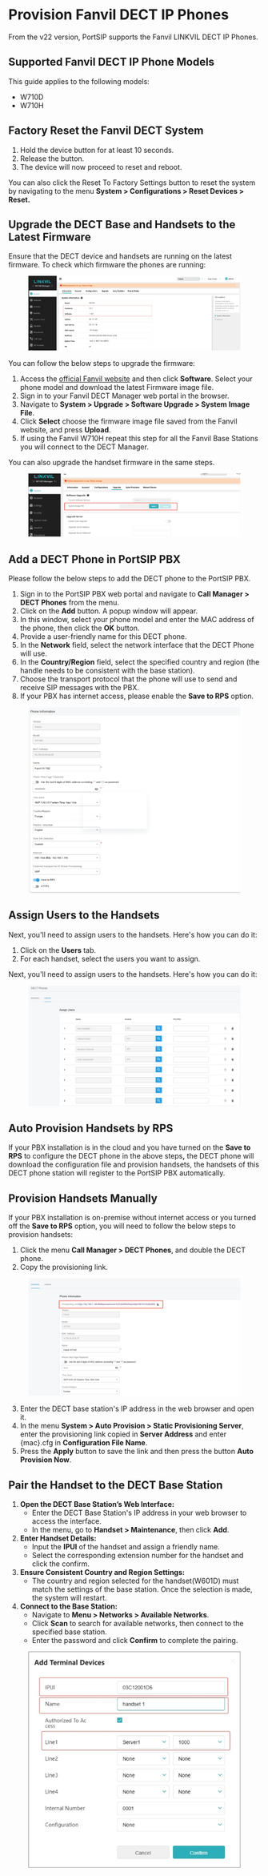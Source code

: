 # Provision Fanvil DECT IP Phones

From the v22 version, PortSIP supports the Fanvil LINKVIL DECT IP Phones.

## Supported Fanvil DECT IP Phone Models

This guide applies to the following models:

* W710D
* W710H

## Factory Reset the Fanvil DECT System <a href="#h.7dibl1nchwtg" id="h.7dibl1nchwtg"></a>

1. Hold the device button for at least 10 seconds.
2. Release the button.
3. The device will now proceed to reset and reboot.

You can also click the Reset To Factory Settings button to reset the system by navigating to the menu **System > Configurations > Reset Devices > Reset.**

## Upgrade the DECT Base and Handsets to the Latest Firmware <a href="#h.i1ns9ummsm0r" id="h.i1ns9ummsm0r"></a>

Ensure that the DECT device and handsets are running on the latest firmware. To check which firmware the phones are running:

<figure><img src="../../../.gitbook/assets/fanvil-dectp-1.png" alt=""><figcaption></figcaption></figure>

You can follow the below steps to upgrade the firmware:

1. Access the [official Fanvil website](https://www.fanvil.com/service/doc/index.html) and then click **Software**. Select your phone model and download the latest Firmware image file.
2. Sign in to your Fanvil DECT Manager web portal in the browser.
3. Navigate to **System > Upgrade > Software Upgrade > System Image File**.
4. Click **Select** choose the firmware image file saved from the Fanvil website, and press **Upload**.
5. If using the Fanvil W710H repeat this step for all the Fanvil Base Stations you will connect to the DECT Manager.

You can also upgrade the handset firmware in the same steps.

<figure><img src="../../../.gitbook/assets/fanvil-dect-2.png" alt=""><figcaption></figcaption></figure>

## Add a DECT Phone in PortSIP PBX

Please follow the below steps to add the DECT phone to the PortSIP PBX.

1. Sign in to the PortSIP PBX web portal and navigate to **Call Manager > DECT Phones** from the menu.
2. Click on the **Add** button. A popup window will appear.
3. In this window, select your phone model and enter the MAC address of the phone, then click the **OK** button.
4. Provide a user-friendly name for this DECT phone.
5. In the **Network** field, select the network interface that the DECT Phone will use.
6. In the **Country/Region** field, select the specified country and region (the handle needs to be consistent with the base station).
7. Choose the transport protocol that the phone will use to send and receive SIP messages with the PBX.
8. If your PBX has internet access, please enable the **Save to RPS** option.

<figure><img src="../../../.gitbook/assets/fanvil-dect-3.png" alt=""><figcaption></figcaption></figure>

## Assign Users to the Handsets <a href="#h.ipuczchjqkl4" id="h.ipuczchjqkl4"></a>

Next, you'll need to assign users to the handsets. Here's how you can do it:

1. Click on the **Users** tab.
2. For each handset, select the users you want to assign.

Next, you'll need to assign users to the handsets. Here's how you can do it:

<figure><img src="../../../.gitbook/assets/fanvil-dect-4.png" alt=""><figcaption></figcaption></figure>

## Auto Provision Handsets by RPS

If your PBX installation is in the cloud and you have turned on the **Save to RPS** to configure the DECT phone in the above step&#x73;**,** the DECT phone will download the configuration file and provision handsets, the handsets of this DECT phone station will register to the PortSIP PBX automatically.

## Provision Handsets Manually

If your PBX installation is on-premise without internet access or you turned off the **Save to RPS** option, you will need to follow the below steps to provision handsets:

1. Click the menu **Call Manager > DECT Phones**, and double the DECT phone.
2. Copy the provisioning link.

<figure><img src="../../../.gitbook/assets/fanvil-dect-5.png" alt=""><figcaption></figcaption></figure>

3. Enter the DECT base station's IP address in the web browser and open it.
4. In the menu **System > Auto Provision > Static Provisioning Server**, enter the provisioning link copied in **Server Address** and enter {mac}.cfg in **Configuration File Name**.
5. Press the **Apply** button to save the link and then press the button **Auto Provision Now**.

## Pair the Handset to the DECT Base Station

1. **Open the DECT Base Station’s Web Interface:**
   * Enter the DECT Base Station's IP address in your web browser to access the interface.
   * In the menu, go to **Handset > Maintenance**, then click **Add**.
2. **Enter Handset Details:**
   * Input the **IPUI** of the handset and assign a friendly name.
   * Select the corresponding extension number for the handset and click the confirm.
3. **Ensure Consistent Country and Region Settings:**
   * The country and region selected for the handset(W601D) must match the settings of the base station. Once the selection is made, the system will restart.
4. **Connect to the Base Station:**
   * Navigate to **Menu > Networks > Available Networks**.
   * Click **Scan** to search for available networks, then connect to the specified base station.
   * Enter the password and click **Confirm** to complete the pairing.

<figure><img src="../../../.gitbook/assets/fanvil-dect-6..png" alt=""><figcaption></figcaption></figure>

